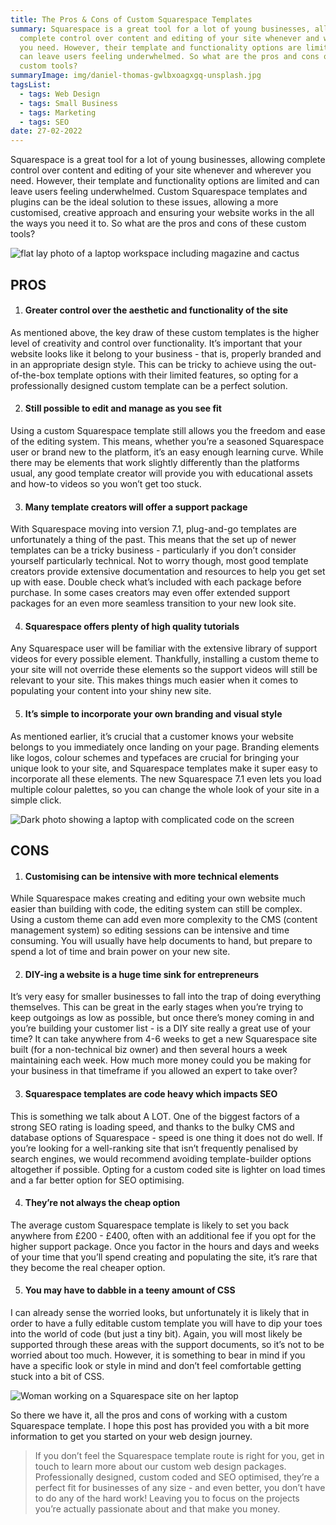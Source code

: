 ```yaml
---
title: The Pros & Cons of Custom Squarespace Templates
summary: Squarespace is a great tool for a lot of young businesses, allowing
  complete control over content and editing of your site whenever and wherever
  you need. However, their template and functionality options are limited and
  can leave users feeling underwhelmed. So what are the pros and cons of these
  custom tools?
summaryImage: img/daniel-thomas-gwlbxoagxgq-unsplash.jpg
tagsList:
  - tags: Web Design
  - tags: Small Business
  - tags: Marketing
  - tags: SEO
date: 27-02-2022
---
```

Squarespace is a great tool for a lot of young businesses, allowing complete control over content and editing of your site whenever and wherever you need. However, their template and functionality options are limited and can leave users feeling underwhelmed. Custom Squarespace templates and plugins can be the ideal solution to these issues, allowing a more customised, creative approach and ensuring your website works in the all the ways you need it to. So what are the pros and cons of these custom tools?

![flat lay photo of a laptop workspace including magazine and cactus](img/humphrey-muleba-uxewqikux7w-unsplash.jpg "Laptop workspace flat lay photo")

## PROS

1. #### Greater control over the aesthetic and functionality of the site

As mentioned above, the key draw of these custom templates is the higher level of creativity and control over functionality. It’s important that your website looks like it belong to your business - that is, properly branded and in an appropriate design style. This can be tricky to achieve using the out-of-the-box template options with their limited features, so opting for a professionally designed custom template can be a perfect solution.

2. #### Still possible to edit and manage as you see fit

Using a custom Squarespace template still allows you the freedom and ease of the editing system. This means, whether you’re a seasoned Squarespace user or brand new to the platform, it’s an easy enough learning curve. While there may be elements that work slightly differently than the platforms usual, any good template creator will provide you with educational assets and how-to videos so you won’t get too stuck.

3. #### Many template creators will offer a support package

With Squarespace moving into version 7.1, plug-and-go templates are unfortunately a thing of the past. This means that the set up of newer templates can be a tricky business - particularly if you don’t consider yourself particularly technical. Not to worry though, most good template creators provide extensive documentation and resources to help you get set up with ease. Double check what’s included with each package before purchase. In some cases creators may even offer extended support packages for an even more seamless transition to your new look site.

4. #### Squarespace offers plenty of high quality tutorials

Any Squarespace user will be familiar with the extensive library of support videos for every possible element. Thankfully, installing a custom theme to your site will not override these elements so the support videos will still be relevant to your site. This makes things much easier when it comes to populating your content into your shiny new site.



5. #### It’s simple to incorporate your own branding and visual style

As mentioned earlier, it’s crucial that a customer knows your website belongs to you immediately once landing on your page. Branding elements like logos, colour schemes and typefaces are crucial for bringing your unique look to your site, and Squarespace templates make it super easy to incorporate all these elements. The new Squarespace 7.1 even lets you load multiple colour palettes, so you can change the whole look of your site in a simple click.

![Dark photo showing a laptop with complicated code on the screen](img/arnold-francisca-f77bh3inupe-unsplash.jpg "Complicated code laptop")

## CONS

1. #### Customising can be intensive with more technical elements

While Squarespace makes creating and editing your own website much easier than building with code, the editing system can still be complex. Using a custom theme can add even more complexity to the CMS (content management system) so editing sessions can be intensive and time consuming. You will usually have help documents to hand, but prepare to spend a lot of time and brain power on your new site.

2. #### DIY-ing a website is a huge time sink for entrepreneurs

It’s very easy for smaller businesses to fall into the trap of doing everything themselves. This can be great in the early stages when you’re trying to keep outgoings as low as possible, but once there’s money coming in and you’re building your customer list - is a DIY site really a great use of your time? It can take anywhere from 4-6 weeks to get a new Squarespace site built (for a non-technical biz owner) and then several hours a week maintaining each week. How much more money could you be making for your business in that timeframe if you allowed an expert to take over?

3. #### Squarespace templates are code heavy which impacts SEO

This is something we talk about A LOT. One of the biggest factors of a strong SEO rating is loading speed, and thanks to the bulky CMS and database options of Squarespace - speed is one thing it does not do well. If you’re looking for a well-ranking site that isn’t frequently penalised by search engines, we would recommend avoiding template-builder options altogether if possible. Opting for a custom coded site is lighter on load times and a far better option for SEO optimising.

4. #### They’re not always the cheap option

The average custom Squarespace template is likely to set you back anywhere from £200 - £400, often with an additional fee if you opt for the higher support package. Once you factor in the hours and days and weeks of your time that you’ll spend creating and populating the site, it’s rare that they become the real cheaper option.

5. #### You may have to dabble in a teeny amount of CSS

I can already sense the worried looks, but unfortunately it is likely that in order to have a fully editable custom template you will have to dip your toes into the world of code (but just a tiny bit). Again, you will most likely be supported through these areas with the support documents, so it’s not to be worried about too much. However, it is something to bear in mind if you have a specific look or style in mind and don’t feel comfortable getting stuck into a bit of CSS.

![Woman working on a Squarespace site on her laptop](img/daniel-thomas-gwlbxoagxgq-unsplash.jpg "Squarespace work")

So there we have it, all the pros and cons of working with a custom Squarespace template. I hope this post has provided you with a bit more information to get you started on your web design journey.



> If you don’t feel the Squarespace template route is right for you, get in touch to learn more about our custom web design packages. Professionally designed, custom coded and SEO optimised, they’re a perfect fit for businesses of any size - and even better, you don’t have to do any of the hard work! Leaving you to focus on the projects you’re actually passionate about and that make you money.